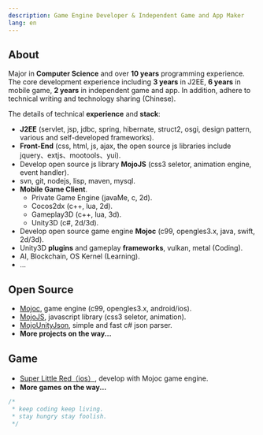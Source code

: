 ```yaml
---
description: Game Engine Developer & Independent Game and App Maker
lang: en
---
```


## About

Major in **Computer Science** and over **10 years** programming experience. The core development experience including **3 years** in J2EE, **6 years** in mobile game, **2 years** in independent game and app. In addition, adhere to technical writing and technology sharing (Chinese). 

The details of technical **experience** and **stack**: 

* **J2EE** (servlet, jsp, jdbc, spring, hibernate, struct2, osgi, design pattern, various and self-developed frameworks).
* **Front-End** (css, html, js, ajax, the open source js libraries include jquery、extjs、mootools、yui).
* Develop open source js library **MojoJS** (css3 seletor, animation engine, event handler).
* svn, git, nodejs, lisp, maven, mysql.
* **Mobile Game Client**.
  * Private Game Engine (javaMe, c, 2d).
  * Cocos2dx (c++, lua, 2d).
  * Gameplay3D (c++, lua, 3d).
  * Unity3D (c#, 2d/3d).
* Develop open source game engine **Mojoc** (c99, opengles3.x, java, swift, 2d/3d).
* Unity3D **plugins** and gameplay **frameworks**, vulkan, metal (Coding).
* AI, Blockchain, OS Kernel (Learning).
* ...

## Open Source

* [Mojoc](https://github.com/scottcgi/Mojoc), game engine (c99, opengles3.x, android/ios).
* [MojoJS](https://github.com/scottcgi/MojoJS), javascript library (css3 seletor, animation).
* [MojoUnityJson](https://github.com/scottcgi/MojoUnityJson), simple and fast c# json parser.
* **More projects on the way...**

## Game

* [Super Little Red（ios）](https://itunes.apple.com/cn/app/id1242353775), develop with Mojoc game engine.
* **More games on the way...**

```c
/*
 * keep coding keep living.
 * stay hungry stay foolish.
 */ 
```
